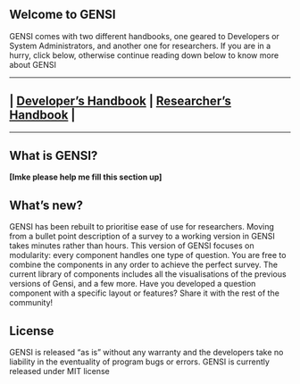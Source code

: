 ## Welcome to GENSI
GENSI comes with two different handbooks, one geared to Developers or System Administrators, and another one for researchers. 
If you are in a hurry, click below, otherwise continue reading down below to know more about GENSI





___________________

## | [Developer’s Handbook](developerHandbook.html)   |   [Researcher’s Handbook](researcherHandbook.html)  |
<!-- ### [Researcher’s Handbook](researcherHandbook.html) -->
___________________


## What is GENSI? 
**[Imke please help me fill this section up]**

## What’s new? 
GENSI has been rebuilt to prioritise ease of use for researchers. 
Moving from a bullet point description of a survey to a working version in GENSI takes minutes rather than hours. 
This version of GENSI focuses on modularity: every component handles one type of question. You are free to combine the components in any order to achieve the perfect survey. 
The current library of components includes all the visualisations of the previous versions of Gensi, and a few more.
Have you developed a question component with a specific layout or features? Share it with the rest of the community! 



## License
GENSI is released “as is” without any warranty and the developers take no liability in the eventuality of program bugs or errors. 
GENSI is currently released under MIT license


